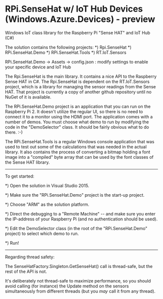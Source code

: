 # RPi.SenseHat w/ IoT Hub Devices (Windows.Azure.Devices) - preview
Windows IoT class library for the Raspberry Pi "Sense HAT" and IoT Hub (C#)

The solution contains the following projects:
*) Rpi.SenseHat
*) RPi.SenseHat.Demo
*) RPi.SenseHat.Tools
*) RT.IoT.Sensors

RPi.SenseHat.Demo -> Assets -> config.json : modify settings to enable your specific device and IoT Hub

The Rpi.SenseHat is the main library. It contains a nice API to the Raspberry Sense HAT in C#.
The Rpi.SenseHat is dependent on the RT.IoT.Sensors project, which is a library for managing the sensor readings from the Sense HAT. That project is currently a copy of another github repository until no NuGet of it is available.

The RPi.SenseHat.Demo project is an application that you can run on the Raspberry Pi 2. It doesn't utilize the regular UI, so there is no need to connect it to a monitor using the HDMI port.
The application comes with a number of demos.
You must choose what demo to run by modifying the code in the "DemoSelector" class. It should be fairly obvious what to do there. :-)


The RPi.SenseHat.Tools is a regular Windows console application that was used to test out some of the calculations that was needed in the actual library.
It also contains the process of converting a bitmap holding a font image into a "compiled" byte array that can be used by the font classes of the Sense HAT library.


************************
To get started:

*) Open the solution in Visual Studio 2015.

*) Make sure the "RPi.SenseHat.Demo" project is the start-up project.

*) Choose "ARM" as the solution platform.

*) Direct the debugging to a "Remote Machine" -- and make sure you enter the IP-address of your Raspberry Pi (and no authentication should be used).

*) Edit the DemoSelector class (in the root of the "RPi.SenseHat.Demo" project) to select which demo to run.

*) Run!


************************
Regarding thread safety:

The SenseHatFactory.Singleton.GetSenseHat() call is thread-safe, but the rest of the API is not.

It's deliberately not thread-safe to maximize performance, so you should avoid calling (for instance) the Update method on the sensors simultaneously from different threads (but you *may* call it from any thread).
